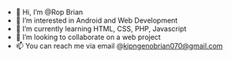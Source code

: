 - 👋 Hi, I’m @Rop Brian
- 👀 I’m interested in Android and Web Development
- 🌱 I’m currently learning HTML, CSS, PHP, Javascript
- 💞️ I’m looking to collaborate on a web project
- 📫 You can reach me via email @kipngenobrian070@gmail.com

<!---
SrRopBrian/SrRopBrian is a ✨ special ✨ repository because its `README.md` (this file) appears on your GitHub profile.
You can click the Preview link to take a look at your changes.
--->
